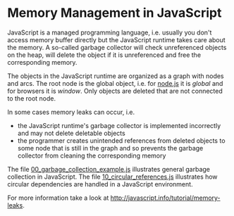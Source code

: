 # Memory Management in JavaScript
JavaScript is a managed programming language, i.e. usually you don't access memory buffer directly but the JavaScript runtime takes care about the memory. A so-called garbage collector will check unreferenced objects on the heap, will delete the object if it is unreferenced and free the corresponding memory.

The objects in the JavaScript runtime are organized as a graph with nodes and arcs. The root node is the global object, i.e. for [node.js](https://nodejs.org/en/) it is _global_ and for browsers it is _window_. Only objects are deleted that are not connected to the root node.

In some cases memory leaks can occur, i.e.
* the JavaScript runtime's garbage collector is implemented incorrectly and may not delete deletable objects
* the programmer creates unintended references from deleted objects to some node that is still in the graph and so prevents the garbage collector from cleaning the corresponding memory

The file [00_garbage_collection_example.js](./00_garbage_collection_example.js) illustrates general garbage collection in JavaScript. The file [10_circular_references.js](./10_circular_references.js) illustrates how circular dependencies are handled in a JavaScript environment.

For more information take a look at http://javascript.info/tutorial/memory-leaks.